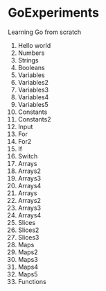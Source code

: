 # GoExperiments
Learning Go from scratch
01. Hello world
02. Numbers
03. Strings
04. Booleans
05. Variables
06. Variables2
07. Variables3
08. Variables4
09. Variables5
10. Constants
11. Constants2
12. Input
13. For
14. For2
15. If
16. Switch
17. Arrays
18. Arrays2
19. Arrays3
20. Arrays4
17. Arrays
18. Arrays2
19. Arrays3
20. Arrays4
21. Slices
22. Slices2
23. Slices3
24. Maps
25. Maps2
26. Maps3
27. Maps4
28. Maps5
29. Functions
